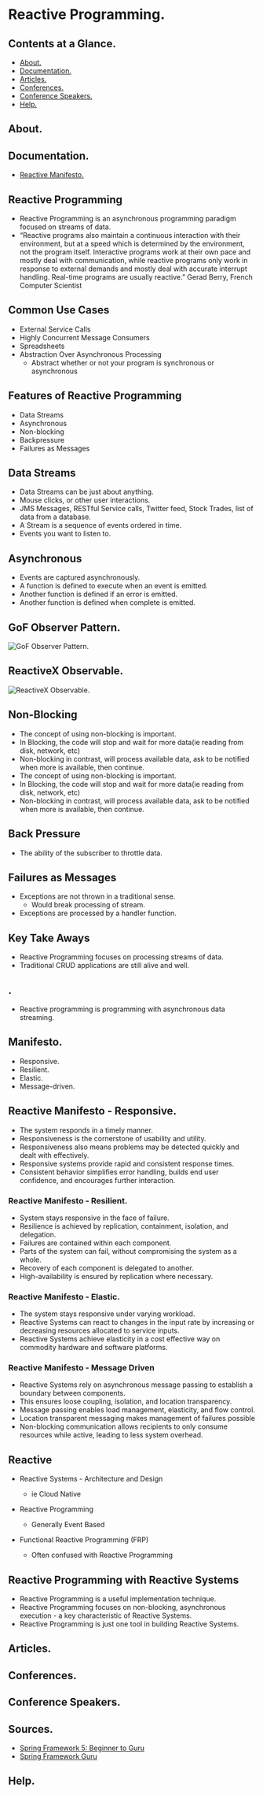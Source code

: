 # Reactive Programming.





## Contents at a Glance.
* [About.](#about)
* [Documentation.](#documentation)
* [Articles.](#articles)
* [Conferences.](#conferences)
* [Conference Speakers.](#conference-speakers)
* [Help.](#help)





## About.





## Documentation.
* [Reactive Manifesto.](https://www.reactivemanifesto.org/)





## Reactive Programming
* Reactive Programming is an asynchronous programming paradigm focused on streams of data.
* “Reactive programs also maintain a continuous interaction with their environment, but at a speed which is determined 
  by the environment, not the program itself. Interactive programs work at their own pace and mostly deal with 
  communication, while reactive programs only work in response to external demands and mostly deal with accurate 
  interrupt handling. Real-time programs are usually reactive.”
  Gerad Berry, French Computer Scientist




## Common Use Cases
* External Service Calls
* Highly Concurrent Message Consumers
* Spreadsheets
* Abstraction Over Asynchronous Processing
  * Abstract whether or not your program is synchronous or asynchronous


## Features of Reactive Programming
* Data Streams
* Asynchronous
* Non-blocking
* Backpressure
* Failures as Messages



## Data Streams
* Data Streams can be just about anything.
* Mouse clicks, or other user interactions.
* JMS Messages, RESTful Service calls, Twitter feed, Stock Trades, list of data from a database.
* A Stream is a sequence of events ordered in time.
* Events you want to listen to.


## Asynchronous
* Events are captured asynchronously.
* A function is defined to execute when an event is emitted.
* Another function is defined if an error is emitted.
* Another function is defined when complete is emitted.



## GoF Observer Pattern.
![GoF Observer Pattern.](images/GoF-Observer-Pattern.png)



## ReactiveX Observable.
![ReactiveX Observable.](images/ReactiveX-Observable.png)




## Non-Blocking
* The concept of using non-blocking is important.
* In Blocking, the code will stop and wait for more data(ie reading from disk, network, etc)
* Non-blocking in contrast, will process available data, ask to be notified when more is available, then continue. 
* The concept of using non-blocking is important.
* In Blocking, the code will stop and wait for more data(ie reading from disk, network, etc)
* Non-blocking in contrast, will process available data, ask to be notified when more is available, then continue.


## Back Pressure
* The ability of the subscriber to throttle data.



## Failures as Messages
* Exceptions are not thrown in a traditional sense.
  * Would break processing of stream.
* Exceptions are processed by a handler function.


## Key Take Aways
* Reactive Programming focuses on processing streams of data.
* Traditional CRUD applications are still alive and well.




## .
* Reactive programming is programming with asynchronous data streaming.





## Manifesto.
* Responsive.
* Resilient.
* Elastic.
* Message-driven.





## Reactive Manifesto - Responsive.
* The system responds in a timely manner.
* Responsiveness is the cornerstone of usability and utility.
* Responsiveness also means problems may be detected quickly and dealt with effectively.
* Responsive systems provide rapid and consistent response times.
* Consistent behavior simplifies error handling, builds end user confidence, and encourages further interaction.





### Reactive Manifesto - Resilient.
* System stays responsive in the face of failure.
* Resilience is achieved by replication, containment, isolation, and delegation.
* Failures are contained within each component.
* Parts of the system can fail, without compromising the system as a whole.
* Recovery of each component is delegated to another.
* High-availability is ensured by replication where necessary.





### Reactive Manifesto - Elastic.
* The system stays responsive under varying workload.
* Reactive Systems can react to changes in the input rate by increasing or decreasing resources allocated to service inputs.
* Reactive Systems achieve elasticity in a cost effective way on commodity hardware and software platforms.





### Reactive Manifesto - Message Driven
* Reactive Systems rely on asynchronous message passing to establish a boundary between components.
* This ensures loose coupling, isolation, and location transparency.
* Message passing enables load management, elasticity, and flow control.
* Location transparent messaging makes management of failures possible
* Non-blocking communication allows recipients to only consume resources while active, leading to less system overhead.





## 



## Reactive
* Reactive Systems - Architecture and Design
  * ie Cloud Native
    
* Reactive Programming
  * Generally Event Based
    
* Functional Reactive Programming (FRP)
  * Often confused with Reactive Programming
    




## Reactive Programming with Reactive Systems
* Reactive Programming is a useful implementation technique.
* Reactive Programming focuses on non-blocking, asynchronous execution - a key characteristic of Reactive Systems.
* Reactive Programming is just one tool in building Reactive Systems.





## Articles.





## Conferences.





## Conference Speakers.





## Sources.
* [Spring Framework 5: Beginner to Guru](https://www.udemy.com/course/spring-framework-5-beginner-to-guru/?utm_source=adwords&utm_medium=udemyads&utm_campaign=SpringFramework_v.PROF_la.EN_cc.ROW_ti.7856&utm_content=deal4584&utm_term=_._ag_85479000954_._ad_437497335291_._kw__._de_c_._dm__._pl__._ti_dsa-774930043569_._li_1005457_._pd__._&matchtype=b&gclid=Cj0KCQiAj9iBBhCJARIsAE9qRtA3WKgB41pd7chI6FdIdBtV_Xf9VHIl7ri-RjNhkBb_mf77yfyqe9IaAt_kEALw_wcB)
* [Spring Framework Guru](https://springframework.guru/)





## Help.
